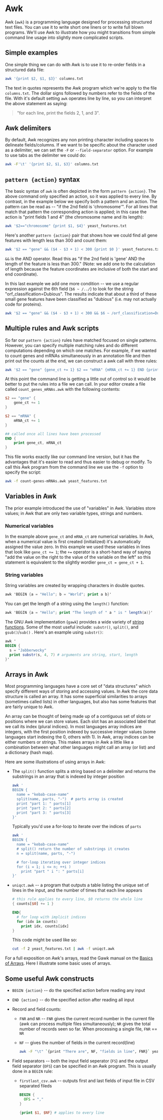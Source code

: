 # Awk

Awk (`awk`) is a programming language designed for processing structured text files. You can use it to write short one liners or to write full blown programs. We'll use Awk to illustrate how you might transitions from simple command line usage into slightly more complicated scripts.

## Simple examples

One simple thing we can do with Awk is to use it to re-order fields in a structured data file:

```bash
awk '{print $2, $1, $3}' columns.txt
```

The text in quotes represents the Awk program which we're apply to the file `columns.txt`. The dollar signs followed by numbers refer to the fields of the file. With it's default setting `awk` operates line by line, so you can interpret the above statement as saying:

> "for each line, print the fields 2, 1, and 3".

## Awk delimiters

By default, Awk recognizes any non printing character including spaces to delineate fields/columns. If we want to be specific about the character used as a delimiter, we can set the `-F` or `--field-separator` option. For example to use tabs as the delimiter we could do:

```bash
awk -F'\t' '{print $2, $1, $3}' columns.txt
```

## `pattern {action}` syntax

The basic syntax of `awk` is often depicted in the form `pattern {action}`. The above command only specified an action, so it was applied to every line. By contrast, in the example below we specify both a pattern and an action. The pattern can be read as -- "if the 2nd field is 'chromosome'". For all lines that match that pattern the corresponding action is applied; in this case the action is "print fields 1 and 4" (the chromosome name and its length):

```bash
awk '$2=="chromosome" {print $1, $4}' yeast_features.txt
```

Here's another `pattern {action}` pair that shows how we could find all gene features with length less than 300 and count them:

```bash
awk '$2 == "gene" && ($4 - $3 + 1) < 300 {print $0 }' yeast_features.txt | wc -l
```

`&&` is the AND operator. Read this as "if the 2nd field is 'gene' AND the length of the feature is less than 300." (Note: we add one to the calculation of length because the feature coordinates are inclusive of both the start and end coordinate).

In this last example we add one more condition -- we use a regular expression against the 6th field (`$6 ~ /../`) to look for the string "orf_classification=Dubious". The results indicate that about a third of these small gene features have been classified as "dubious" (i.e. may not actually code for proteins).

```bash
awk '$2 == "gene" && ($4 - $3 + 1) < 300 && $6 ~ /orf_classification=Dubious/ {print $0 }' yeast_features.txt | wc -l
```

## Multiple rules and Awk scripts

So far our `pattern {action}` rules have matched focused on single patterns.  However, you can specify multiple matching rules and do different computations depending on which one matches. For example, if we wanted to count genes and mRNAs simultaneously in an annotation file and then print out the counts at the end, we can construct a awk call with three rules:

```bash
awk '$2 == "gene" {gene_ct += 1} $2 == "mRNA" {mRNA_ct += 1} END {print gene_ct, mRNA_ct}' yeast_features.txt
```

At this point the command line is getting a little out of control so it would be better to put the rules into a file we can call. In your editor create a file called `count_genes_mRNAs.awk` with the following contents:

```awk
$2 == "gene" {
    gene_ct += 1
} 

$2 == "mRNA" {
    mRNA_ct += 1
} 

## called once all lines have been processed
END {
    print gene_ct, mRNA_ct
}
```

This file works exactly like our command line version, but it has the advantages that it's easier to read and thus easier to debug or modify.  To call this Awk program from the command line we use the `-f` option to specify the script:

```bash
awk -f count-genes-mRNAs.awk yeast_features.txt
```

## Variables in Awk

The prior example introduced the use of "variables" in Awk. Variables store values; in Awk that are only two variable types, strings and numbers.  

### Numerical variables

In the example above `gene_ct` and `mRNA_ct` are numerical variables. In Awk, when a numerical value is first created (initialized) it's automatically assigned the value zero.   In this example we used these variables in lines that look like `gene_ct += 1`; the `+=` operator is a short-hand way of saying "add the value on the right to the value of the variable on the left" so this statement is equivalent to the slightly wordier `gene_ct = gene_ct + 1`.

### String variables

String variables are created by wrapping characters in double quotes.

```awk
awk 'BEGIN {a = "Hello"; b = "World"; print a b}'
```

You can get the length of a string using the `length()` function:

```awk
awk 'BEGIN {a = "Hello"; print "The length of " a " is " length(a)}'
```

The GNU Awk implementation (`gawk`) provides a wide variety of [string functions](https://www.gnu.org/software/gawk/manual/gawk.html#String-Functions). Some of the most useful include: `substr()`, `split()`, and `gsub()`/`sub()` . Here's an example using `substr()`:

```awk
awk '
BEGIN {
  s = "Jabberwocky"
  print substr(s, 4, 7) # arguments are string, start, length
}'
```

## Arrays in Awk

Most programming languages have a core set of "data structures" which specify different ways of storing and accessing values. In Awk the core data structure is called an array. It has some superficial similarities to arrays (sometimes called lists) in other languages, but also has some features that are fairly unique to Awk.  

An array can be thought of being made up of a contiguous set of slots or positions where we can store values.  Each slot has an associated label that we call its index (plural indices). In most languages array indices are integers, with the first position indexed by successive integer values (some languages start indexing the 0, others with 1). In Awk, array indices can be either numbers or strings.  This makes arrays in Awk a little like a combination between what other languages might call an array (or list) and a dictionary (hash map).

Here are some illustrations of using arrays in Awk:

* The `split()` function splits a string based on a delimiter and returns the substrings in an array that is indexed by integer position

  ```bash
  awk '
  BEGIN {
    name = "kebab-case-name"
    split(name, parts, "-")  # parts array is created
    print "part 1: " parts[1]
    print "part 2: " parts[2]
    print "part 3: " parts[3]
  }'
  ```

  Typically you'd use a for-loop to iterate over the indices of `parts`

  ```bash
  awk '
  BEGIN {
    name = "kebab-case-name"
    # split() return the number of substrings it creates
    n = split(name, parts, "-") 

    # for-loop iterating over integer indices
    for (i = 1; i <= n; ++i )
      print "part " i ": " parts[i]
  }'
  ```

* `uniqct.awk` -- a program that outputs a table listing the unique set of lines in the input, and the number of times that each line  appears

  ```awk
  # this rule applies to every line, $0 returns the whole line
  { counts[$0] += 1 }

  END{
    # for loop with implicit indices
    for (idx in counts)   
      print idx, counts[idx]
  }
  ```

  This code might be used like so:

  ```bash
  cut -f 2 yeast_features.txt | awk -f uniqct.awk
  ```

For a full exposition on Awk's arrays, read the Gawk manual on the [Basics of Arrays](https://www.gnu.org/software/gawk/manual/html_node/Array-Basics.html). Here I illustrate some basic uses of arrays.

## Some useful Awk constructs

* `BEGIN {action}` -- do the specified action before reading any input

* `END {action}` -- do the specified action after reading all input

* Record and field counts:

  * `FNR` and `NR` -- `FNR` gives the current record number in the current file (awk can process multiple files simultaneously); `NR` gives the total number of records seen so far. When processing a single file, `FNR` == `NR`

  * `NF` -- gives the number of fields in the current record(line)

    ```bash
    awk -F "\t" `{print "There are", NF, "fields in line", FNR}` yeast_features.txt 
    ```

* Field separators -- both the input field seperator (`FS`) and the output field separator (`OFS`) can be specified in an Awk program. This is usually done in a `BEGIN` rule:

  * `firstlast_csv.awk` -- outputs first and last fields of input file in CSV separated fileds

    ```awk
    BEGIN {
      OFS = ","
    }

    {print $1, $NF} # applies to every line
    ```
